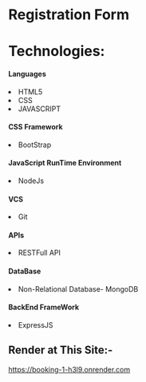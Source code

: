 <h1>Registration Form</h1>
<h1>Technologies:</h1>
<p>
  <h4>Languages</h4>
  <li>HTML5</li>
  <li>CSS</li>
  <li>JAVASCRIPT</li>
  <h4>CSS Framework</h4>
  <li>BootStrap</li>
  <h4>JavaScript RunTime Environment</h4>
  <li>NodeJs</li>
  <h4>VCS</h4>
  <li>Git</li>
  <h4>APIs</h4>
  <li>RESTFull API</li>
  <h4>DataBase</h4>
  <li>Non-Relational Database- MongoDB</li>
  <h4>BackEnd FrameWork</h4>
  <li>ExpressJS</li>
</p>
<h2>Render at This Site:-</h2>
<a href="https://booking-1-h3l9.onrender.com">https://booking-1-h3l9.onrender.com</a>
